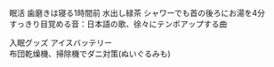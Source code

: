眠活 歯磨きは寝る1時間前 水出し緑茶 シャワーでも首の後ろにお湯を4分  
すっきり目覚める音：日本語の歌、徐々にテンポアップする曲  

入眠グッズ アイスバッテリー  
布団乾燥機、掃除機でダニ対策(ぬいぐるみも)